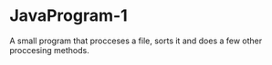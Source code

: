 # JavaProgram-1
A small program that procceses a file, sorts it and does a few other proccesing methods.
